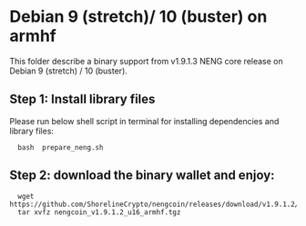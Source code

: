 # Debian 9 (stretch)/ 10 (buster) on armhf

This folder describe a binary support from v1.9.1.3 NENG core release on Debian 9 (stretch) / 10 (buster).

## Step 1: Install library files
Please run below shell script in terminal for installing dependencies and library files:
```
  bash  prepare_neng.sh
```

## Step 2: download the binary wallet and enjoy:
```
  wget https://github.com/ShorelineCrypto/nengcoin/releases/download/v1.9.1.2/nengcoin_v1.9.1.2_u16_armhf.tgz
  tar xvfz nengcoin_v1.9.1.2_u16_armhf.tgz
```
